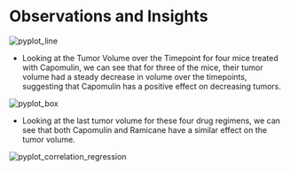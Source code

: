 # Observations and Insights 

![pyplot_line](https://github.com/tkuar/matplotlib-homework/blob/master/Pymaceuticals/images/pyplot_line.png)
* Looking at the Tumor Volume over the Timepoint for four mice treated with Capomulin, we can see that for three of the mice, their tumor volume had a steady decrease in volume over the timepoints, suggesting that Capomulin has a positive effect on decreasing tumors.

![pyplot_box](https://github.com/tkuar/matplotlib-homework/blob/master/Pymaceuticals/images/pyplot_box.png)

* Looking at the last tumor volume for these four drug regimens, we can see that both Capomulin and Ramicane have a similar effect on the tumor volume.

![pyplot_correlation_regression](https://github.com/tkuar/matplotlib-homework/blob/master/Pymaceuticals/images/pyplot_correlation_regression.png)
